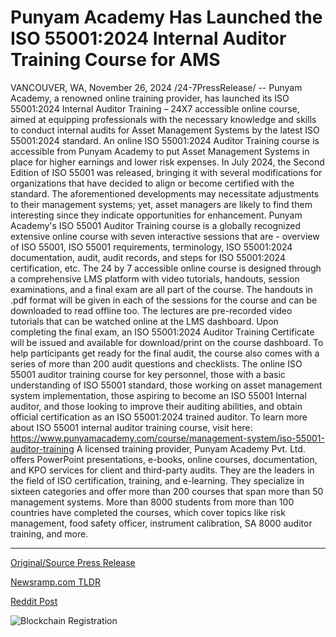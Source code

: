 # Punyam Academy Has Launched the ISO 55001:2024 Internal Auditor Training Course for AMS

VANCOUVER, WA, November 26, 2024 /24-7PressRelease/ -- Punyam Academy, a renowned online training provider, has launched its ISO 55001:2024 Internal Auditor Training – 24X7 accessible online course, aimed at equipping professionals with the necessary knowledge and skills to conduct internal audits for Asset Management Systems by the latest ISO 55001:2024 standard.  An online ISO 55001:2024 Auditor Training course is accessible from Punyam Academy to put Asset Management Systems in place for higher earnings and lower risk expenses. In July 2024, the Second Edition of ISO 55001 was released, bringing it with several modifications for organizations that have decided to align or become certified with the standard. The aforementioned developments may necessitate adjustments to their management systems; yet, asset managers are likely to find them interesting since they indicate opportunities for enhancement.   Punyam Academy's ISO 55001 Auditor Training course is a globally recognized extensive online course with seven interactive sessions that are - overview of ISO 55001, ISO 55001 requirements, terminology, ISO 55001:2024 documentation, audit, audit records, and steps for ISO 55001:2024 certification, etc. The 24 by 7 accessible online course is designed through a comprehensive LMS platform with video tutorials, handouts, session examinations, and a final exam are all part of the course. The handouts in .pdf format will be given in each of the sessions for the course and can be downloaded to read offline too. The lectures are pre-recorded video tutorials that can be watched online at the LMS dashboard. Upon completing the final exam, an ISO 55001:2024 Auditor Training Certificate will be issued and available for download/print on the course dashboard. To help participants get ready for the final audit, the course also comes with a series of more than 200 audit questions and checklists.  The online ISO 55001 auditor training course for key personnel, those with a basic understanding of ISO 55001 standard, those working on asset management system implementation, those aspiring to become an ISO 55001 Internal auditor, and those looking to improve their auditing abilities, and obtain official certification as an ISO 55001:2024 trained auditor. To learn more about ISO 55001 internal auditor training course, visit here: https://www.punyamacademy.com/course/management-system/iso-55001-auditor-training  A licensed training provider, Punyam Academy Pvt. Ltd. offers PowerPoint presentations, e-books, online courses, documentation, and KPO services for client and third-party audits. They are the leaders in the field of ISO certification, training, and e-learning. They specialize in sixteen categories and offer more than 200 courses that span more than 50 management systems. More than 8000 students from more than 100 countries have completed the courses, which cover topics like risk management, food safety officer, instrument calibration, SA 8000 auditor training, and more. 

---

[Original/Source Press Release](https://www.24-7pressrelease.com/press-release/516546/punyam-academy-has-launched-the-iso-550012024-internal-auditor-training-course-for-ams)
                    

[Newsramp.com TLDR](https://newsramp.com/curated-news/punyam-academy-launches-iso-55001-2024-internal-auditor-training-course/4fa630e78e6d25720948c72eae4afd2d) 

 



[Reddit Post](https://www.reddit.com/r/newsramp/comments/1h070sy/punyam_academy_launches_iso_550012024_internal/) 



![Blockchain Registration](https://cdn.newsramp.app/24-7PressRelease/qrcode/2411/26/ableVx4A.webp)